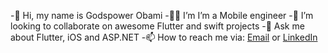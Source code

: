 -👋 Hi, my name is Godspower Obami 
-🧑‍💻 I’m I’m a Mobile engineer
-👯 I’m looking to collaborate on awesome Flutter and swift projects
-💬 Ask me about Flutter, iOS and ASP.NET
-📫 How to reach me via:
[Email](godspowerobami@gmail.com) or
[LinkedIn](https://www.linkedin.com/in/godspowerobami)
